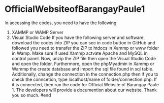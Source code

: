 # OfficialWebsiteofBarangayPaule1
In accessing the codes, you need to have the following:
  1. XAMMP or WAMP Server
  2. Visual Studio Code
If you have the following server and software, download the codes into ZIP you can see in code button in GitHub and followed you need to transfer the ZIP to htdocs in Xammp or www folder in Wamp. Make sure if used Xammp actvate Apache and MySQL in control panel. Now, unzip the ZIP file then open the Visual Studio Code and open the folder. Furthermore, open the phpMyadmin in Xammp or Wammp the create database and import the sql file found in sql table. Additionally, change the connection in the connection.php then if you to check the conncetion, type localhost/name of folder/connection.php. If it is connected, then run the code for Official Website of Barangay Paule 1.
The developers will provide a documention about our website. Thank you so much.
#end
